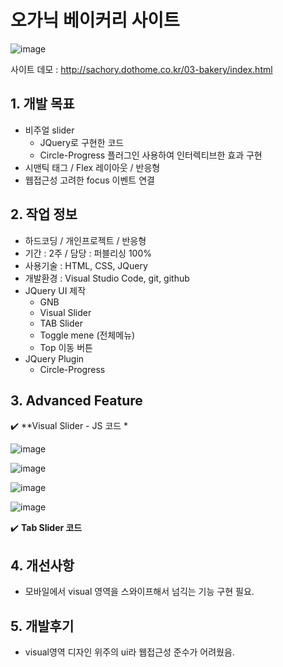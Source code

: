 # 오가닉 베이커리 사이트

![image](https://user-images.githubusercontent.com/126562076/224901432-2586da25-d1ec-4d93-bbc0-6bb99fb647ee.png)


사이트 데모 : [<http://sachory.dothome.co.kr/03-bakery/index.html>](http://sachory.dothome.co.kr/03-bakery/index.html)

## 1. 개발 목표
* 비주얼 slider
  * JQuery로 구현한 코드
  * Circle-Progress 플러그인 사용하여 인터렉티브한 효과 구현
* 시맨틱 태그 / Flex 레이아웃 / 반응형
* 웹접근성 고려한 focus 이벤트 연결

 
 

  
  
   
## 2. 작업 정보
* 하드코딩 / 개인프로젝트 / 반응형
* 기간 : 2주 / 담당 : 퍼블리싱 100% 
* 사용기술 : HTML, CSS, JQuery
* 개발환경 : Visual Studio Code, git, github
* JQuery UI 제작
  * GNB 
  * Visual Slider
  * TAB Slider
  * Toggle mene (전체메뉴)
  * Top 이동 버튼
* JQuery Plugin
  * Circle-Progress





## 3. Advanced Feature

:heavy_check_mark: **Visual Slider - JS 코드 *

![image](https://user-images.githubusercontent.com/126562076/224904529-6900e55a-d257-4480-8124-cbf956fc9668.png)

![image](https://user-images.githubusercontent.com/126562076/224904577-fb3cc6ab-cde6-43de-b00e-22d834ae2a19.png)

![image](https://user-images.githubusercontent.com/126562076/224904633-1906e249-d33c-4cf7-a5fa-9fe21fc5be62.png)

![image](https://user-images.githubusercontent.com/126562076/224904897-2224cf41-0e90-4566-8836-8a85a2a5af83.png)


:heavy_check_mark: **Tab Slider 코드**





## 4. 개선사항
- 모바일에서 visual 영역을 스와이프해서 넘긱는 기능 구현 필요.


## 5. 개발후기
- visual영역 디자인 위주의 ui라 웹접근성 준수가 어려웠음.





